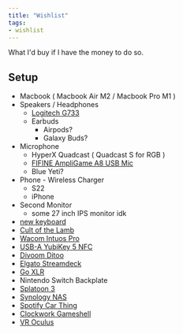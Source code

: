 ```yaml
---
title: "Wishlist"
tags:
- wishlist
---
```


What I'd buy if I have the money to do so.

## Setup
-  Macbook ( Macbook Air M2 / Macbook Pro M1 )
- Speakers / Headphones
	- [Logitech G733](https://www.logitechg.com/en-us/products/gaming-audio/g733-rgb-wireless-headset.981-000942.html)
	- Earbuds
		- Airpods?
		- Galaxy Buds?
- Microphone
	- HyperX Quadcast ( Quadcast S for RGB )
	- [FIFINE AmpliGame A8 USB Mic](https://fifinemicrophone.com/products/fifine-ampligame-a8)
	- Blue Yeti?
- Phone
		- Wireless Charger
	- S22
	- iPhone
- Second Monitor
	- some 27 inch IPS monitor idk
-  [new keyboard](keyboard.md)
- [Cult of the Lamb](https://www.cultofthelamb.com/)
- [Wacom Intuos Pro](https://www.wacom.com/th-th/products/wacom-intuos-pro)
- [USB-A YubiKey 5 NFC](https://www.yubico.com/th/product/yubikey-5-nfc/)
- [Divoom Ditoo](https://divoom.com/products/divoom-ditooplus)
- [Elgato Streamdeck](https://www.elgato.com/en)
- [Go XLR](https://www.tc-helicon.com/product.html?modelCode=P0CQK)
- Nintendo Switch Backplate
- [Splatoon 3](https://www.nintendo.com/store/products/splatoon-3-switch/)
- [Synology NAS](https://www.synology.com/en-global)
- [Spotify Car Thing](https://carthing.spotify.com/)
-  [Clockwork Gameshell](https://www.clockworkpi.com/gameshell)
-  [VR Oculus](https://store.facebook.com/quest/)
